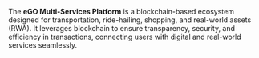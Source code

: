 The **eGO Multi-Services Platform** is a blockchain-based ecosystem designed for transportation, ride-hailing, shopping, and real-world assets (RWA). 
It leverages blockchain to ensure transparency, security, and efficiency in transactions, connecting users with digital and real-world services seamlessly.
